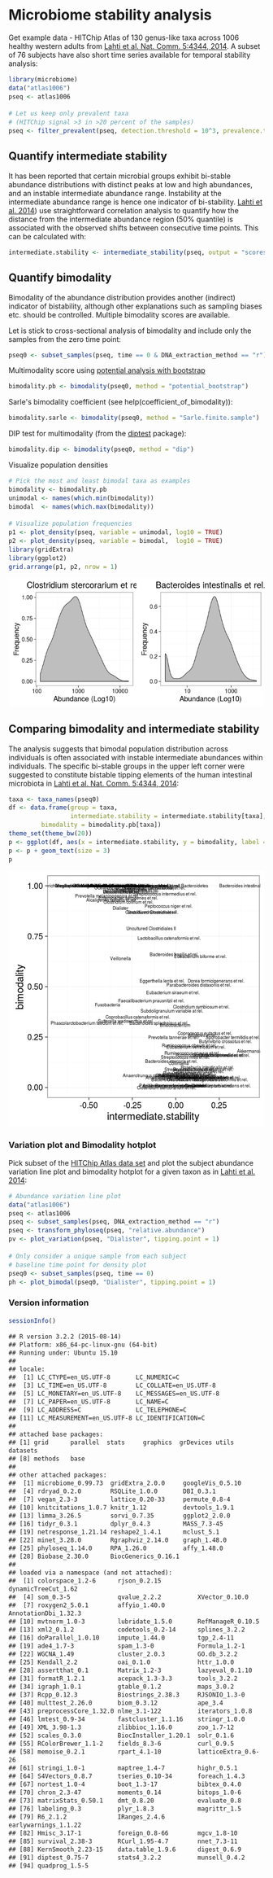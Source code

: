 # Microbiome stability analysis

Get example data - HITChip Atlas of 130 genus-like taxa across 1006 healthy western adults from [Lahti et al. Nat. Comm. 5:4344, 2014](http://www.nature.com/ncomms/2014/140708/ncomms5344/full/ncomms5344.html). A subset of 76 subjects have also short time series available for temporal stability analysis:


```r
library(microbiome)
data("atlas1006")
pseq <- atlas1006

# Let us keep only prevalent taxa
# (HITChip signal >3 in >20 percent of the samples)
pseq <- filter_prevalent(pseq, detection.threshold = 10^3, prevalence.threshold = 0.2)
```



## Quantify intermediate stability 

It has been reported that certain microbial groups exhibit bi-stable
abundance distributions with distinct peaks at low and high
abundances, and an instable intermediate abundance range. Instability
at the intermediate abundance range is hence one indicator of
bi-stability. [Lahti et
al. 2014](http://www.nature.com/ncomms/2014/140708/ncomms5344/full/ncomms5344.html))
use straightforward correlation analysis to quantify how the distance
from the intermediate abundance region (50% quantile) is associated
with the observed shifts between consecutive time points. This can be
calculated with:


```r
intermediate.stability <- intermediate_stability(pseq, output = "scores")
```


## Quantify bimodality 

Bimodality of the abundance distribution provides another (indirect)
indicator of bistability, although other explanations such as sampling
biases etc. should be controlled. Multiple bimodality scores are
available.

Let is stick to cross-sectional analysis of bimodality and include
only the samples from the zero time point:


```r
pseq0 <- subset_samples(pseq, time == 0 & DNA_extraction_method == "r")
```


Multimodality score using [potential analysis with
bootstrap](http://www.nature.com/ncomms/2014/140708/ncomms5344/full/ncomms5344.html)



```r
bimodality.pb <- bimodality(pseq0, method = "potential_bootstrap")
```

Sarle's bimodality coefficient (see help(coefficient_of_bimodality)):


```r
bimodality.sarle <- bimodality(pseq0, method = "Sarle.finite.sample")
```


DIP test for multimodality (from the [diptest](https://cran.r-project.org/web/packages/diptest/index.html) package):


```r
bimodality.dip <- bimodality(pseq0, method = "dip")
```


Visualize population densities 


```r
# Pick the most and least bimodal taxa as examples
bimodality <- bimodality.pb
unimodal <- names(which.min(bimodality))
bimodal  <- names(which.max(bimodality))

# Visualize population frequencies
p1 <- plot_density(pseq, variable = unimodal, log10 = TRUE) 
p2 <- plot_density(pseq, variable = bimodal,  log10 = TRUE) 
library(gridExtra)
library(ggplot2)
grid.arrange(p1, p2, nrow = 1)
```

![plot of chunk stability2](figure/stability2-1.png)


## Comparing bimodality and intermediate stability

The analysis suggests that bimodal population distribution across individuals is often associated with instable intermediate abundances within individuals. The specific bi-stable groups in the upper left corner were suggested to constitute bistable tipping elements of the human intestinal microbiota in [Lahti et al. Nat. Comm. 5:4344, 2014](http://www.nature.com/ncomms/2014/140708/ncomms5344/full/ncomms5344.html):


```r
taxa <- taxa_names(pseq0)
df <- data.frame(group = taxa,
                 intermediate.stability = intermediate.stability[taxa],
		 bimodality = bimodality.pb[taxa])
theme_set(theme_bw(20))
p <- ggplot(df, aes(x = intermediate.stability, y = bimodality, label = group))
p <- p + geom_text(size = 3)
p
```

![plot of chunk bimodalitybistability](figure/bimodalitybistability-1.png)


### Variation plot and Bimodality hotplot

Pick subset of the [HITChip Atlas data set](http://doi.org/10.5061/dryad.pk75d) and plot the subject abundance variation line plot and bimodality hotplot for a given taxon as in [Lahti et al. 2014](http://www.nature.com/ncomms/2014/140708/ncomms5344/full/ncomms5344.html):


```r
# Abundance variation line plot
data("atlas1006")
pseq <- atlas1006
pseq <- subset_samples(pseq, DNA_extraction_method == "r")
pseq <- transform_phyloseq(pseq, "relative.abundance")
pv <- plot_variation(pseq, "Dialister", tipping.point = 1)

# Only consider a unique sample from each subject
# baseline time point for density plot
pseq0 <- subset_samples(pseq, time == 0)
ph <- plot_bimodal(pseq0, "Dialister", tipping.point = 1)
```




### Version information


```r
sessionInfo()
```

```
## R version 3.2.2 (2015-08-14)
## Platform: x86_64-pc-linux-gnu (64-bit)
## Running under: Ubuntu 15.10
## 
## locale:
##  [1] LC_CTYPE=en_US.UTF-8       LC_NUMERIC=C              
##  [3] LC_TIME=en_US.UTF-8        LC_COLLATE=en_US.UTF-8    
##  [5] LC_MONETARY=en_US.UTF-8    LC_MESSAGES=en_US.UTF-8   
##  [7] LC_PAPER=en_US.UTF-8       LC_NAME=C                 
##  [9] LC_ADDRESS=C               LC_TELEPHONE=C            
## [11] LC_MEASUREMENT=en_US.UTF-8 LC_IDENTIFICATION=C       
## 
## attached base packages:
## [1] grid      parallel  stats     graphics  grDevices utils     datasets 
## [8] methods   base     
## 
## other attached packages:
##  [1] microbiome_0.99.73  gridExtra_2.0.0     googleVis_0.5.10   
##  [4] rdryad_0.2.0        RSQLite_1.0.0       DBI_0.3.1          
##  [7] vegan_2.3-3         lattice_0.20-33     permute_0.8-4      
## [10] knitcitations_1.0.7 knitr_1.12          devtools_1.9.1     
## [13] limma_3.26.5        sorvi_0.7.35        ggplot2_2.0.0      
## [16] tidyr_0.3.1         dplyr_0.4.3         MASS_7.3-45        
## [19] netresponse_1.21.14 reshape2_1.4.1      mclust_5.1         
## [22] minet_3.28.0        Rgraphviz_2.14.0    graph_1.48.0       
## [25] phyloseq_1.14.0     RPA_1.26.0          affy_1.48.0        
## [28] Biobase_2.30.0      BiocGenerics_0.16.1
## 
## loaded via a namespace (and not attached):
##  [1] colorspace_1.2-6      rjson_0.2.15          dynamicTreeCut_1.62  
##  [4] som_0.3-5             qvalue_2.2.2          XVector_0.10.0       
##  [7] roxygen2_5.0.1        affyio_1.40.0         AnnotationDbi_1.32.3 
## [10] mvtnorm_1.0-3         lubridate_1.5.0       RefManageR_0.10.5    
## [13] xml2_0.1.2            codetools_0.2-14      splines_3.2.2        
## [16] doParallel_1.0.10     impute_1.44.0         tgp_2.4-11           
## [19] ade4_1.7-3            spam_1.3-0            Formula_1.2-1        
## [22] WGCNA_1.49            cluster_2.0.3         GO.db_3.2.2          
## [25] Kendall_2.2           oai_0.1.0             httr_1.0.0           
## [28] assertthat_0.1        Matrix_1.2-3          lazyeval_0.1.10      
## [31] formatR_1.2.1         acepack_1.3-3.3       tools_3.2.2          
## [34] igraph_1.0.1          gtable_0.1.2          maps_3.0.2           
## [37] Rcpp_0.12.3           Biostrings_2.38.3     RJSONIO_1.3-0        
## [40] multtest_2.26.0       biom_0.3.12           ape_3.4              
## [43] preprocessCore_1.32.0 nlme_3.1-122          iterators_1.0.8      
## [46] lmtest_0.9-34         fastcluster_1.1.16    stringr_1.0.0        
## [49] XML_3.98-1.3          zlibbioc_1.16.0       zoo_1.7-12           
## [52] scales_0.3.0          BiocInstaller_1.20.1  solr_0.1.6           
## [55] RColorBrewer_1.1-2    fields_8.3-6          curl_0.9.5           
## [58] memoise_0.2.1         rpart_4.1-10          latticeExtra_0.6-26  
## [61] stringi_1.0-1         maptree_1.4-7         highr_0.5.1          
## [64] S4Vectors_0.8.7       tseries_0.10-34       foreach_1.4.3        
## [67] nortest_1.0-4         boot_1.3-17           bibtex_0.4.0         
## [70] chron_2.3-47          moments_0.14          bitops_1.0-6         
## [73] matrixStats_0.50.1    dmt_0.8.20            evaluate_0.8         
## [76] labeling_0.3          plyr_1.8.3            magrittr_1.5         
## [79] R6_2.1.2              IRanges_2.4.6         earlywarnings_1.1.22 
## [82] Hmisc_3.17-1          foreign_0.8-66        mgcv_1.8-10          
## [85] survival_2.38-3       RCurl_1.95-4.7        nnet_7.3-11          
## [88] KernSmooth_2.23-15    data.table_1.9.6      digest_0.6.9         
## [91] diptest_0.75-7        stats4_3.2.2          munsell_0.4.2        
## [94] quadprog_1.5-5
```

